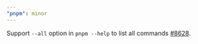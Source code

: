 ```yaml
---
"pnpm": minor
---
```


Support `--all` option in `pnpm --help` to list all commands [#8628](https://github.com/pnpm/pnpm/pull/8628).
